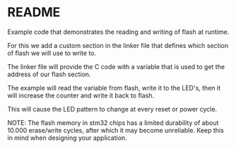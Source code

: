 # README

Example code that demonstrates the reading and writing of flash 
at runtime.

For this we add a custom section in the linker file that defines
which section of flash we will use to write to.

The linker file will provide the C code with a variable that is used
to get the address of our flash section.

The example will read the variable from flash, write it to the LED's, 
then it will increase the counter and write it back to flash.

This will cause the LED pattern to change at every reset or power cycle.

NOTE: The flash memory in stm32 chips has a limited durability of
about 10.000 erase/write cycles, after which it may become unreliable.
Keep this in mind when designing your application.

